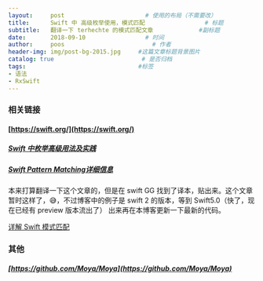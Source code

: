 ```yaml
---
layout:     post                       # 使用的布局（不需要改）
title:      Swift 中 高级枚举使用，模式匹配                 # 标题
subtitle:   翻译一下 terhechte 的模式匹配文章             #副标题
date:       2018-09-10                 # 时间
author:     poos                         # 作者
header-img: img/post-bg-2015.jpg     #这篇文章标题背景图片
catalog: true                         # 是否归档
tags:                                #标签
- 语法
- RxSwift
---
```


### 相关链接

#### [https://swift.org/](https://swift.org/)
##### [Swift 中枚举高级用法及实践](https://swift.gg/2015/11/20/advanced-practical-enum-examples/)
##### [Swift Pattern Matching详细信息](http://appventure.me/2015/08/20/swift-pattern-matching-in-detail/)

本来打算翻译一下这个文章的，但是在 swift GG 找到了译本，贴出来。这个文章暂时这样了，😅，不过博客中的例子是 swift 2 的版本，等到 Swift5.0（快了，现在已经有 preview 版本流出了） 出来再在本博客更新一下最新的代码。

[详解 Swift 模式匹配](https://swift.gg/2015/10/27/swift-pattern-matching-in-detail/)



### 其他

##### [https://github.com/Moya/Moya](https://github.com/Moya/Moya)
